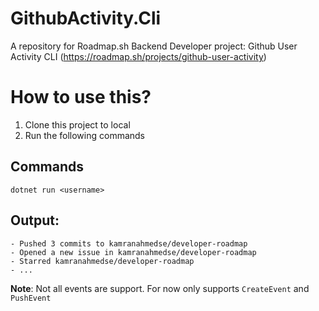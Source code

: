 # GithubActivity.Cli

A repository for Roadmap.sh Backend Developer project: Github User Activity CLI (https://roadmap.sh/projects/github-user-activity)

# How to use this?

1. Clone this project to local
2. Run the following commands

## Commands

```
dotnet run <username>
```

## Output:

```
- Pushed 3 commits to kamranahmedse/developer-roadmap
- Opened a new issue in kamranahmedse/developer-roadmap
- Starred kamranahmedse/developer-roadmap
- ...
```

**Note**: Not all events are support. For now only supports `CreateEvent` and `PushEvent`
